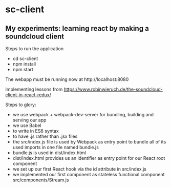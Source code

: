 # sc-client
## My experiments: learning react by making a soundcloud client

Steps to run the application
- cd sc-client
- npm install
- npm start

The webapp must be running now at http://localhost:8080

Implementing lessons from https://www.robinwieruch.de/the-soundcloud-client-in-react-redux/

Steps to glory:
- we use webpack + webpack-dev-server for bundling, building and serving our app
- we use Babel
- to write in ES6 syntax
- to have .js rather than .jsx files
- the src/index.js file is used by Webpack as entry point to bundle all of its used imports in one file named bundle.js
- bundle.js is used in dist/index.html
- dist/index.html provides us an identifier as entry point for our React root component
- we set up our first React hook via the id attribute in src/index.js
- we implemented our first component as stateless functional component src/components/Stream.js
